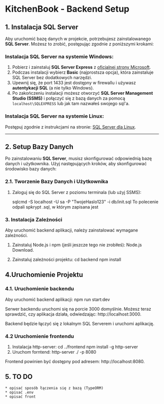 # KitchenBook - Backend Setup

## 1. Instalacja SQL Server

Aby uruchomić bazę danych w projekcie, potrzebujesz zainstalowanego **SQL Server**. Możesz to zrobić, postępując zgodnie z poniższymi krokami:

### Instalacja SQL Server na systemie Windows:
1. Pobierz i zainstaluj **SQL Server Express** z [oficjalnej strony Microsoft](https://www.microsoft.com/pl-pl/sql-server/sql-server-downloads).
2. Podczas instalacji wybierz **Basic** (najprostsza opcja), która zainstaluje SQL Server bez dodatkowych narzędzi.
3. Upewnij się, że port 1433 jest dostępny w firewallu i używasz **autentykacji SQL** (a nie tylko Windows).
4. Po zakończeniu instalacji możesz otworzyć **SQL Server Management Studio (SSMS)** i połączyć się z bazą danych za pomocą `localhost\SQLEXPRESS` lub jak tam nazwałeś swojego sql'a.

### Instalacja SQL Server na systemie Linux:
Postępuj zgodnie z instrukcjami na stronie: [SQL Server dla Linux](https://docs.microsoft.com/en-us/sql/linux/sql-server-linux-setup?view=sql-server-ver15).

---

## 2. Setup Bazy Danych

Po zainstalowaniu **SQL Server**, musisz skonfigurować odpowiednią bazę danych i użytkownika. Użyj następujących kroków, aby skonfigurować środowisko bazy danych:

### 2.1. Tworzenie Bazy Danych i Użytkownika

1. Zaloguj się do SQL Server z poziomu terminala (lub użyj SSMS):

    sqlcmd -S localhost -U sa -P "TwojeHaslo123" -i db/init.sql
To polecenie odpali spkrypt .sql, w którym zapisana jest 

### 3. Instalacja Zależności
Aby uruchomić backend aplikacji, należy zainstalować wymagane zależności.

1. Zainstaluj Node.js i npm (jeśli jeszcze tego nie zrobiłeś):
Node.js Download.

2. Zainstaluj zależności projektu:
    cd backend
    npm install
## 4.Uruchomienie Projektu
### 4.1. Uruchomienie backendu
Aby uruchomić backend aplikacji:
    npm run start:dev

Serwer backendu uruchomi się na porcie 3000 domyślnie. Możesz teraz sprawdzić, czy aplikacja działa, odwiedzając:
http://localhost:3000.

Backend będzie łączyć się z lokalnym SQL Serverem i uruchomi aplikację.
### 4.2 Uruchomienie frontendu
1. Instalacja http-server: 
    cd ../frontend
    npm install -g http-server
2. Uruchom forntend:
    http-server ./ -p 8080 

Frontend powinien być dostępny pod adresem:
http://localhost:8080.   

## 5. TO DO
    * opisać sposób łączenia się z bazą (TypeORM)
    * opisać .env
    * opisać front
